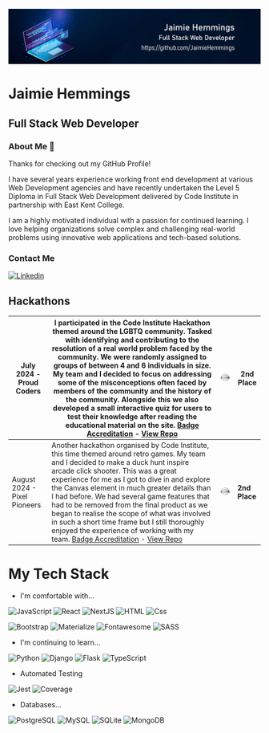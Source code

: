 ![Profile Banner](Untitled-1.jpg)

# Jaimie Hemmings

## Full Stack Web Developer

### About Me 👋

Thanks for checking out my GitHub Profile!

I have several years experience working front end development at various Web Development agencies and have recently undertaken the Level 5 Diploma in Full Stack Web Development delivered by Code Institute in partnership with East Kent College.

I am a highly motivated individual with a passion for continued learning. I love helping organizations solve complex and challenging real-world problems using innovative web applications and tech-based solutions.

### Contact Me

<a href="https://www.linkedin.com/in/jaimie-hemmings-379786271/">
  <img
    alt="Linkedin" target="_blank" rel="noopener noreferrer"
    src="https://img.shields.io/badge/linkedin-0077B5?logo=linkedin&logoColor=white&style=for-the-badge"
  />
</a>

## Hackathons

| July 2024 - Proud Coders     | I participated in the Code Institute Hackathon themed around the LGBTQ community. Tasked with identifying and contributing to the resolution of a real world problem faced by the community. We were randomly assigned to groups of between 4 and 6 individuals in size. My team and I decided to focus on addressing some of the misconceptions often faced by members of the community and the history of the community. Alongside this we also developed a small interactive quiz for users to test their knowledge after reading the educational material on the site. [Badge Accreditation](https://api.eu.badgr.io/public/assertions/InW-WnD_QG-fHYtmsBkTag?identity__email=jwarbz%40gmail.com) - [View Repo](https://github.com/Declan444/24-7-hackathon-team9) | ![Hackathon badge for 2nd place](pride-hackathon-badge.png) | **2nd Place** |
|------------------------------|----------------------------------------------------------------------------------------------------------------------------------------------------------------------------------------------------------------------------------------------------------------------------------------------------------------------------------------------------------------------------------------------------------------------------------------------------------------------------------------------------------------------------------------------------------------------------|-------------------------------------------------------------|---------------|
| August 2024 - Pixel Pioneers | Another hackathon organised by Code Institute, this time themed around retro games. My team and I decided to make a duck hunt inspire arcade click shooter. This was a great experience for me as I got to dive in and explore the Canvas element in much greater details than I had before. We had several game features that had to be removed from the final product as we began to realise the scope of what was involved in such a short time frame but I still thoroughly enjoyed the experience of working with my team. [Badge Accreditation](https://api.eu.badgr.io/public/assertions/iv6HyCmrQFW4x8ivRWYHZA?identity__email=jwarbz%40gmail.com) - [View Repo](https://github.com/olliesharp5/august-hackathon-team1)                                            | ![Hackathon Badge for 2nd Place](pride-hackathon-badge.png) | **2nd Place** |


# My Tech Stack

- I'm comfortable with...

<p dir="auto">
  <img alt="JavaScript" src="https://img.shields.io/badge/javascript-%23323330.svg?style=for-the-badge&logo=javascript&logoColor=%23F7DF1E" />
  <img alt="React" src="https://img.shields.io/badge/react-%2320232a.svg?style=for-the-badge&amp;logo=react&amp;logoColor=%2361DAFB" />
  <img alt="NextJS" src="https://img.shields.io/badge/Next-black?style=for-the-badge&logo=next.js&logoColor=white" />
  <img alt="HTML" src="https://img.shields.io/badge/html5-E34F26?logo=html5&logoColor=white&style=for-the-badge" />
  <img alt="Css" src="https://img.shields.io/badge/css%203-1572B6?logo=css3&logoColor=white&style=for-the-badge" />
</p>

<p dir="auto">
  <img alt="Bootstrap" src="https://img.shields.io/badge/bootstrap-7952B3?logo=bootstrap&logoColor=white&style=for-the-badge" />
  <img alt="Materialize" src="https://img.shields.io/badge/materialize-ee6e73?logo=materialize&logoColor=white&style=for-the-badge" />
  <img alt="Fontawesome" src="https://img.shields.io/badge/fontawesome-4f89d0?logo=fontawesome&logoColor=white&style=for-the-badge" />
  <img alt="SASS" src="https://img.shields.io/badge/SASS-hotpink.svg?style=for-the-badge&logo=SASS&logoColor=white" />
</p>

- I'm continuing to learn...

<p dir="auto">
  <img alt="Python" src="https://img.shields.io/badge/python-3670A0?style=for-the-badge&logo=python&logoColor=ffdd54" />
  <img alt="Django" src="https://img.shields.io/badge/django-%23092E20.svg?style=for-the-badge&logo=django&logoColor=white" />
  <img alt="Flask" src="https://img.shields.io/badge/flask-000000?logo=flask&logoColor=white&style=for-the-badge" />
  <img alt="TypeScript" src="https://img.shields.io/badge/typescript-%23007ACC.svg?style=for-the-badge&logo=typescript&logoColor=white" />
</p>

- Automated Testing

<p dir="auto">
  <img alt="Jest" src="https://img.shields.io/badge/Jest-C21325?logo=jest&logoColor=white&style=for-the-badge" />
  <img alt="Coverage" src="https://img.shields.io/badge/coverage-2980b9?logo=coverage&logoColor=white&style=for-the-badge" />
</p>

- Databases...

<p dir="auto">
    <img alt="PostgreSQL" src="https://img.shields.io/badge/postgreSQL-4169E1?logo=PostgreSQL&logoColor=white&style=for-the-badge" />
    <img alt="MySQL" src="https://img.shields.io/badge/mysql-00618a?logo=mysql&logoColor=white&style=for-the-badge" />
    <img alt="SQLite" src="https://img.shields.io/badge/sqlite-84caec?logo=sqlite&logoColor=blue&style=for-the-badge" />
    <img alt="MongoDB" src="https://img.shields.io/badge/mongodb-47A248?logo=mongodb&logoColor=white&style=for-the-badge" />
 </p>
